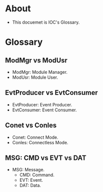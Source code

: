 # About
* This docuemet is IOC's Glossary.

# Glossary
## ModMgr vs ModUsr
* ModMgr: Module Manager.
* ModUsr: Module User.

## EvtProducer vs EvtConsumer
* EvtProducer: Event Producer.
* EvtConsumer: Event Consumer.

## Conet vs Conles
* Conet: Connect Mode.
* Conles: Connectless Mode.

## MSG: CMD vs EVT vs DAT
* MSG: Message.
    * CMD: Command.
    * EVT: Event.
    * DAT: Data.